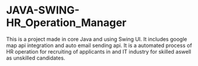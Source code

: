 # JAVA-SWING-HR_Operation_Manager
This is a project made in core Java and using Swing UI. It includes google map api integration and auto email sending api. It is a automated process of HR operation for recruiting of applicants in and IT industry for skilled aswell as unskilled candidates.
